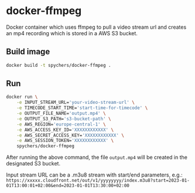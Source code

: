 # docker-ffmpeg

Docker container which uses ffmpeg to pull a video stream url and creates an mp4 recording which is stored in a AWS S3 bucket.

## Build image

```bash
docker build -t spychers/docker-ffmpeg .
```

## Run
```bash
docker run \
    -e INPUT_STREAM_URL='your-video-stream-url' \
    -e TIMECODE_START_TIME='start-time-for-timecode' \
    -e OUTPUT_FILE_NAME='output.mp4' \
    -e OUTPUT_S3_PATH='s3-bucket-path' \
    -e AWS_REGION='europe-central-1' \
    -e AWS_ACCESS_KEY_ID='XXXXXXXXXXXX' \
    -e AWS_SECRET_ACCESS_KEY='XXXXXXXXXXXX' \
    -e AWS_SESSION_TOKEN='XXXXXXXXXXXX' \
    spychers/docker-ffmpeg
```
After running the above command, the file `output.mp4` will be created in the designated S3 bucket.

Input stream URL can be a .m3u8 stream with start/end parameters, e.g.:
`https://xxxxx.cloudfront.net/out/v1/yyyyyyyy/index.m3u8?start=2023-01-01T13:00:01+02:00&end=2023-01-01T13:30:00+02:00`
